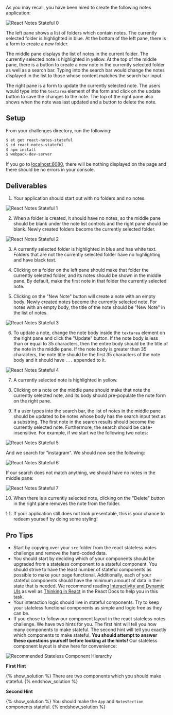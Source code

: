 As you may recall, you have been hired to create the following notes application:

![React Notes Stateful 0][react-notes-stateful-0]

The left pane shows a list of folders which contain notes.
The currently selected folder is highlighted in blue.
At the bottom of the left pane, there is a form to create a new folder.

The middle pane displays the list of notes in the current folder.
The currently selected note is highlighted in yellow.
At the top of the middle pane, there is a button to create a new note in the currently selected folder as well as a search bar.
Typing into the search bar would change the notes displayed in the list to those whose content matches the search bar input.

The right pane is a form to update the currently selected note.
The users would type into the `textarea` element of the form and click on the update button to save the changes to the note.
The top of the right pane also shows when the note was last updated and a button to delete the note.

## Setup
From your challenges directory, run the following:

```sh
$ et get react-notes-stateful
$ cd react-notes-stateful
$ npm install
$ webpack-dev-server
```
If you go to [localhost:8080][localhost-8080], there will be nothing displayed on the page and there should be no errors in your console.

## Deliverables
1. Your application should start out with no folders and no notes.

  ![React Notes Stateful 1][react-notes-stateful-1]

2. When a folder is created, it should have no notes, so the middle pane should be blank under the note list controls and the right pane should be blank. Newly created folders become the currently selected folder.

  ![React Notes Stateful 2][react-notes-stateful-2]

3. A currently selected folder is highlighted in blue and has white text. Folders that are not the currently selected folder have no highlighting and have black text.

4. Clicking on a folder on the left pane should make that folder the currently selected folder, and its notes should be shown in the middle pane. By default, make the first note in that folder the currently selected note.

5. Clicking on the "New Note" button will create a note with an empty body. Newly created notes become the currently selected note. For notes with an empty body, the title of the note should be "New Note" in the list of notes.

  ![React Notes Stateful 3][react-notes-stateful-3]

6. To update a note, change the note body inside the `textarea` element on the right pane and click the "Update" button. If the note body is less than or equal to 35 characters, then the entire body should be the title of the note in the middle pane. If the note body is greater than 35 characters, the note title should be the first 35 characters of the note body and it should have `...` appended to it.

  ![React Notes Stateful 4][react-notes-stateful-4]

7. A currently selected note is highlighted in yellow.

8. Clicking on a note on the middle pane should make that note the currently selected note, and its body should pre-populate the note form on the right pane.

9. If a user types into the search bar, the list of notes in the middle pane should be updated to be notes whose body has the search input text as a substring. The first note in the search results should become the currently selected note. Furthermore, the search should be case-insensitive. For example, if we start we the following two notes:

  ![React Notes Stateful 5][react-notes-stateful-5]

  And we search for "instagram". We should now see the following:

  ![React Notes Stateful 6][react-notes-stateful-6]

  If our search does not match anything, we should have no notes in the middle pane:

  ![React Notes Stateful 7][react-notes-stateful-7]

10. When there is a currently selected note, clicking on the "Delete" button in the right pane removes the note from the folder.

11. If your application still does not look presentable, this is your chance to redeem yourself by doing some styling!

## Pro Tips
* Start by copying over your `src` folder from the react stateless notes challenge and remove the hard-coded data.
* You should start by deciding which of your components should be upgraded from a stateless component to a stateful component. You should strive to have the least number of stateful components as possible to make your page functional. Additionally, each of your stateful components should have the minimum amount of data in their state that is needed. We recommend reading [Interactivity and Dynamic UIs][react-docs-interactivity-and-dynamic-uis] as well as [Thinking in React][react-docs-thinking-in-react] in the React Docs to help you in this task.
* Your interaction logic should live in stateful components. Try to keep your stateless functional components as simple and logic free as they can be.
* If you chose to follow our component layout in the react stateless notes challenge. We have two hints for you. The first hint will tell you how many components to make stateful. The second hint will tell you exactly which components to make stateful. **You should attempt to answer these questions yourself before looking at the hints!** Our stateless component layout is show here for convenience:

![Recommended Stateless Component Hierarchy][react_notes_component_hierarchy]

**First Hint**

{% show_solution %}
There are two components which you should make stateful.
{% endshow_solution %}

**Second Hint**

{% show_solution %}
You should make the `App` and `NotesSection` components stateful.
{% endshow_solution %}


[localhost-8080]: http://localhost:8080
[react_notes_component_hierarchy]: https://s3.amazonaws.com/horizon-production/images/react_notes_component_hierarchy.png
[react-docs-interactivity-and-dynamic-uis]: https://facebook.github.io/react/docs/interactivity-and-dynamic-uis.html
[react-docs-thinking-in-react]: https://facebook.github.io/react/docs/thinking-in-react.html
[react-notes-stateful-0]: https://s3.amazonaws.com/horizon-production/images/react-notes-stateful-notes-0.png
[react-notes-stateful-1]: https://s3.amazonaws.com/horizon-production/images/react-notes-stateful-notes-1.png
[react-notes-stateful-2]: https://s3.amazonaws.com/horizon-production/images/react-notes-stateful-notes-2.png
[react-notes-stateful-3]: https://s3.amazonaws.com/horizon-production/images/react-notes-stateful-notes-3.png
[react-notes-stateful-4]: https://s3.amazonaws.com/horizon-production/images/react-notes-stateful-notes-4.png
[react-notes-stateful-5]: https://s3.amazonaws.com/horizon-production/images/react-notes-stateful-notes-5.png
[react-notes-stateful-6]: https://s3.amazonaws.com/horizon-production/images/react-notes-stateful-notes-6.png
[react-notes-stateful-7]: https://s3.amazonaws.com/horizon-production/images/react-notes-stateful-notes-7.png
